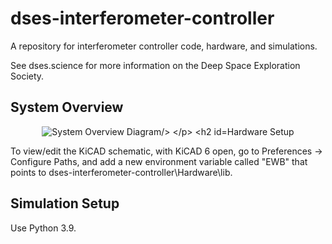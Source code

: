 # dses-interferometer-controller
A repository for interferometer controller code, hardware, and simulations. 

See dses.science for more information on the Deep Space Exploration Society.

## System Overview

<p align="center">
  <img src="https://github.com/sailedeer/dses-interferometer-controller/tree/main/Documentation/Images/System-Overview.png?raw=true" alt="System Overview Diagram/>
</p>

## Hardware Setup
To view/edit the KiCAD schematic, with KiCAD 6 open, go to Preferences -> Configure Paths, and add a new environment variable called "EWB" that points to dses-interferometer-controller\Hardware\lib.

## Simulation Setup
Use Python 3.9.
